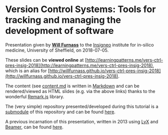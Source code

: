 # Version Control Systems: Tools for tracking and managing the development of software

Presentation given by [**Will Furnass**](http://learningpatterns.me) to 
the [Insigneo](https://insigneo.org) institute for in-silico medicine, University of Sheffield, on 2018-07-05.

These slides can be **viewed online** at [http://learningpatterns.me/vers-ctrl-pres-insig-2018](http://learningpatterns.me/vers-ctrl-pres-insig-2018),
which is an alias for [http://willfurnass.github.io/vers-ctrl-pres-insig-2018](http://willfurnass.github.io/vers-ctrl-pres-insig-2018).

The content (see [content.md](content.md) is written in [Markdown](https://www.markdownguide.org/)
and can be rendered/viewed as HTML slides (e.g. via the above links) thanks to the wonderful [Remark.js](https://remarkjs.com/) library.

The (very simple) repository presented/developed during this tutorial 
is a [submodule](https://git-scm.com/book/en/v2/Git-Tools-Submodules) of this repository and 
can be found [here](https://github.com/willfurnass/vers-ctrl-pres-2013-test-repo).

A previous incarnation of this presentation, 
written in 2013 using [LyX](https://www.lyx.org/) and [Beamer](https://www.ctan.org/pkg/beamer?lang=en),
can be found [here](https://github.com/willfurnass/vers-ctrl-pres-2013).

